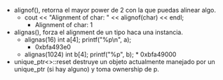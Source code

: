  * alignof(), retorna el mayor power de 2 con la que puedas alinear algo.
     * cout << "Alignment of char: " << alignof(char) << endl;
         * Alignment of char: 1
 * alignas(), forza el alignment de un tipo haca una instancia.
     * alignas(16) int a[4]; printf("%p\n", a);
         * 0xbfa493e0
     * alignas(1024) int b[4]; printf("%p", b);
            * 0xbfa49000
  * unique_ptr<>::reset destruye un objeto actualmente manejado por un unique_ptr (si hay alguno) y toma ownership de p.

